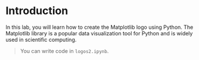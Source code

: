 # Introduction

In this lab, you will learn how to create the Matplotlib logo using Python. The Matplotlib library is a popular data visualization tool for Python and is widely used in scientific computing.

> You can write code in `logos2.ipynb`.

